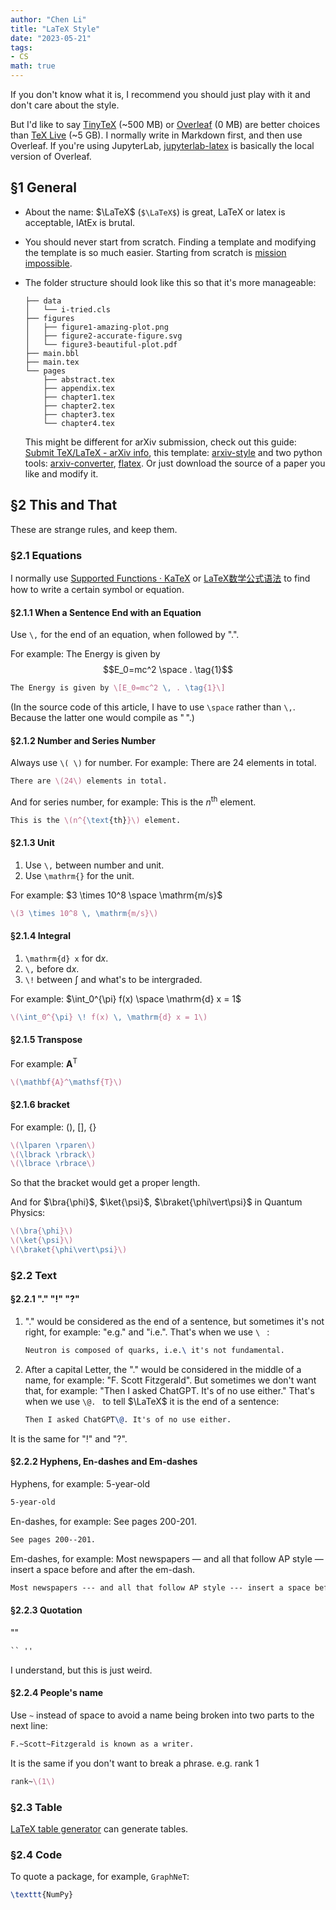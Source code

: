 ```yaml
---
author: "Chen Li"
title: "LaTeX Style"
date: "2023-05-21"
tags: 
- CS
math: true
---
```


If you don't know what it is, I recommend you should just play with it and don't care about the style. 

But I'd like to say [TinyTeX](https://github.com/rstudio/tinytex) (~500 MB) or [Overleaf](https://www.overleaf.com/) (0 MB) are better choices than [TeX Live](https://www.tug.org/texlive/) (~5 GB). I normally write in Markdown first, and then use Overleaf. If you're using JupyterLab, [jupyterlab-latex](https://github.com/jupyterlab/jupyterlab-latex) is basically the local version of Overleaf.

## §1 General

- About the name: $\LaTeX$ (`$\LaTeX$`) is great, LaTeX or latex is acceptable, lAtEx is brutal.

- You should never start from scratch. Finding a template and modifying the template is so much easier. Starting from scratch is [mission impossible](https://www.imdb.com/title/tt0117060/).

- The folder structure should look like this so that it's more manageable:

    ```
    ├── data
    │   └── i-tried.cls
    ├── figures
    │   ├── figure1-amazing-plot.png
    │   ├── figure2-accurate-figure.svg
    │   └── figure3-beautiful-plot.pdf
    ├── main.bbl
    ├── main.tex
    └── pages
        ├── abstract.tex
        ├── appendix.tex
        ├── chapter1.tex
        ├── chapter2.tex
        ├── chapter3.tex
        └── chapter4.tex
    ```

    This might be different for arXiv submission, check out this guide: [Submit TeX/LaTeX - arXiv info](https://info.arxiv.org/help/submit_tex.html), this template: [arxiv-style](https://github.com/kourgeorge/arxiv-style) and two python tools: [arxiv-converter](https://github.com/sdatkinson/arxiv-converter), [flatex](https://github.com/johnjosephhorton/flatex). Or just download the source of a paper you like and modify it.

## §2 This and That

These are strange rules, and keep them.

### §2.1 Equations

I normally use [Supported Functions · KaTeX](https://katex.org/docs/supported.html) or [LaTeX数学公式语法](https://www.wolai.com/wolai/egjDbHiAfGfJmwR972fcEW) to find how to write a certain symbol or equation.

#### §2.1.1 When a Sentence End with an Equation

Use `\,` for the end of an equation, when followed by ".".

For example: The Energy is given by $$E_0=mc^2 \space . \tag{1}$$

```LaTeX
The Energy is given by \[E_0=mc^2 \, . \tag{1}\]
```

(In the source code of this article, I have to use `\space` rather than `\,`. Because the latter one would compile as "$\,$".)

#### §2.1.2 Number and Series Number

Always use `\( \)` for number. For example: There are $24$ elements in total.

```LaTeX
There are \(24\) elements in total.
```

And for series number, for example: This is the $n^{\text{th}}$ element.

```LaTeX
This is the \(n^{\text{th}}\) element.
```

#### §2.1.3 Unit

1. Use `\,` between number and unit. 
2. Use `\mathrm{}` for the unit.

For example: $3 \times 10^8 \space \mathrm{m/s}$

```LaTeX
\(3 \times 10^8 \, \mathrm{m/s}\)
```

#### §2.1.4 Integral

1. `\mathrm{d} x` for $\mathrm{d} x$.
2. `\,` before $\mathrm{d}x$.
3. `\!` between $\int$ and what's to be intergraded.

For example: $\int_0^{\pi} f(x) \space \mathrm{d} x = 1$

```LaTex
\(\int_0^{\pi} \! f(x) \, \mathrm{d} x = 1\)
```

#### §2.1.5  Transpose

For example: $\mathbf{A}^\mathsf{T}$

```LaTeX
\(\mathbf{A}^\mathsf{T}\)
```

#### §2.1.6  bracket

For example: $\lparen \rparen$, $\lbrack \rbrack$, $\lbrace \rbrace$

```LaTeX
\(\lparen \rparen\)
\(\lbrack \rbrack\)
\(\lbrace \rbrace\)
```

So that the bracket would get a proper length.

And for $\bra{\phi}$, $\ket{\psi}$, $\braket{\phi\vert\psi}$ in Quantum Physics:

```LaTeX
\(\bra{\phi}\)
\(\ket{\psi}\)
\(\braket{\phi\vert\psi}\)
```


### §2.2 Text

#### §2.2.1 "." "!" "?"

1. "." would be considered as the end of a sentence, but sometimes it's not right, for example: "e.g." and "i.e.". That's when we use `\ ` :

	```LaTeX
    Neutron is composed of quarks, i.e.\ it's not fundamental.
    ```

2. After a capital Letter, the "." would be considered in the middle of a name, for example: "F. Scott Fitzgerald". But sometimes we don't want that, for example: "Then I asked ChatGPT. It's of no use either." That's when we use `\@. ` to tell $\LaTeX$ it is the end of a sentence:

    ```LaTeX
    Then I asked ChatGPT\@. It's of no use either.
    ```

It is the same for "!" and "?".

#### §2.2.2 Hyphens, En-dashes and Em-dashes

Hyphens, for example: 5-year-old

```LaTeX
5-year-old
```

En-dashes, for example: See pages 200-201.

```LaTeX
See pages 200--201.
```

Em-dashes, for example: Most newspapers — and all that follow AP style — insert a space before and after the em-dash.

```LaTeX
Most newspapers --- and all that follow AP style --- insert a space before and after the em-dash.
```

#### §2.2.3 Quotation

""
```LaTeX
`` ''
```

I understand, but this is just weird.

#### §2.2.4 People's name

Use `~` instead of space to avoid a name being broken into two parts to the next line:

```LaTeX
F.~Scott~Fitzgerald is known as a writer.
```

It is the same if you don't want to break a phrase. e.g. rank $1$

```LaTeX
rank~\(1\)
```

### §2.3 Table

[LaTeX table generator](https://www.tablesgenerator.com/) can generate tables.

### §2.4 Code

To quote a package, for example, $\texttt{GraphNeT}$:

```LaTeX
\texttt{NumPy}
```